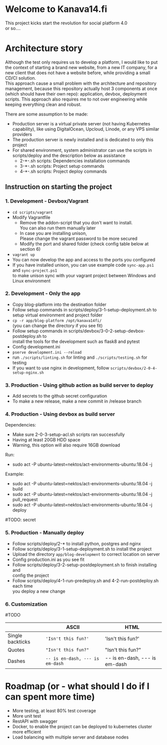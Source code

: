 
# Welcome to Kanava14.fi  
This project kicks start the revolution for social platform 4.0      
or so....  
  
# Architecture story  
  
Although the test only requires us to develop a platform, I would like to put the context of starting a brand new website, from a new IT company, for a new client that does not have a website before, while providing a small CD/CI solution.  
This approach cause a small problem with the architecture and repository management, because this repository actually host 3 components at once (which should have their own repo): application, devbox, deployment scripts. This approach also requires me to not over engineering while keeping everything clean and robust.   
  
There are some assumption to be made:  
- Production server is a virtual private server (not having Kubernetes capability), like using DigitalOcean, Upcloud, Linode, or any VPS similar providers  
- The production server is newly installed and is dedicated to only this project  
- For shared environment, system administrator can use the scripts in scripts/deploy and the description below as assistance  
  - 2-*-.sh scripts: Dependencies installation commands  
  - 3-*-.sh scripts: Project setup commands  
  - 4-*-.sh scripts: Project deploy commands  
  
## Instruction on starting the project  
  
### 1. Development - Devbox/Vagrant  
  
- `cd scripts/vagrant`  
- Modify Vagrantfile  
  - Remove the addon-script that you don't want to install.  
      You can also run them manually later  
  - In case you are installing unison,  
      Please change the vagrant password to be more secured  
  - Modify the port and shared folder (check config table below at section 6)  
- `vagrant up`  
- You can now develop the app and access to the ports you configured  
- If you have installed unison, you can use example code `sync-app.ps1` and `sync-project.ps1`  
  to make unison sync with your vagrant project between Windows and Linux environment  
  
### 2. Development - Only the app  
  
- Copy blog-platform into the destination folder  
- Follow setup commands in scripts/deploy/3-1-setup-deployment.sh to  
  setup virtual environment and project folder  
- `cp -r app/blog-platform /opt/kanava14fi/`  
  (you can change the directory if you see fit)  
- Follow setup commands in scripts/devbox/3-0-2-setup-devbox-postdeploy.sh to  
  install the tools for the development such as flask8 and pytest  
- Config development.ini  
- `pserve development.ini --reload`  
- run `./scripts/linting.sh` for linting and `./scripts/testing.sh` for testing
- If you want to use nginx in development, follow `scripts/devbox/2-0-4-setup-nginx.sh`

### 3. Production - Using github action as build server to deploy  
  
- Add secrets to the github secret configuration  
- To make a new release, make a new commit in /release branch  
  
### 4. Production - Using devbox as build server  
  
Dependencies:
- Make sure 2-0-3-setup-acl.sh scripts ran successfully  
- Having at least 20GB HDD space  
- Warning, this option will also require 16GB download   
  
Run:  
- sudo act -P ubuntu-latest=nektos/act-environments-ubuntu:18.04 -j <event>  
  
Example:  
- sudo act -P ubuntu-latest=nektos/act-environments-ubuntu:18.04 -j build  
- sudo act -P ubuntu-latest=nektos/act-environments-ubuntu:18.04 -j pull_request  
- sudo act -P ubuntu-latest=nektos/act-environments-ubuntu:18.04 -j deploy  
  
#TODO: secret  
  
### 5. Production - Manually deploy  
  
- Follow scripts/deploy/2-* to install python, postgres and nginx  
- Follow scripts/deploy/3-1-setup-deployment.sh to install the project  
- Upload the directory `app/blog-development` to correct location on server  
- Config production.ini as you see fit  
- Follow scripts/deploy/3-2-setup-postdeployment.sh to finish installing and  
  config the project  
- Follow scripts/deploy/4-1-run-predeploy.sh and 4-2-run-postdeploy.sh each time  
  you deploy a new change  
  
### 6. Customization  
  
#TODO  
  
|                |ASCII                          |HTML                         |  
|----------------|-------------------------------|-----------------------------|  
|Single backticks|`'Isn't this fun?'`            |'Isn't this fun?'            |  
|Quotes          |`"Isn't this fun?"`            |"Isn't this fun?"            |  
|Dashes          |`-- is en-dash, --- is em-dash`|-- is en-dash, --- is em-dash|  
  
# Roadmap (or - what should I do if I can spent more time)  
  
- More testing, at least 80% test coverage  
- More unit test  
- RestAPI with swagger  
- Docker, to enable the project can be deployed to kubernetes cluster more efficient  
- Load balancing with multiple server and database nodes
